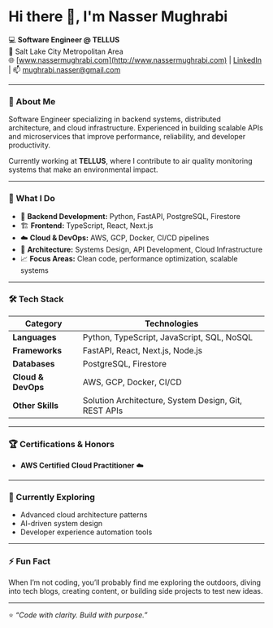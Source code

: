# Hi there 👋, I'm Nasser Mughrabi

💻 **Software Engineer @ TELLUS**  
📍 Salt Lake City Metropolitan Area  
🌐 [www.nassermughrabi.com](http://www.nassermughrabi.com) | [LinkedIn](https://www.linkedin.com/in/nasser258) | 📫 mughrabi.nasser@gmail.com  

---

### 🚀 About Me
Software Engineer specializing in backend systems, distributed architecture, and cloud infrastructure. 
Experienced in building scalable APIs and microservices that improve performance, reliability, and developer productivity.

Currently working at **TELLUS**, where I contribute to air quality monitoring systems that make an environmental impact.

---

### 🧠 What I Do

- 🔭 **Backend Development:** Python, FastAPI, PostgreSQL, Firestore
- 🏗️ **Frontend:** TypeScript, React, Next.js
- ☁️ **Cloud & DevOps:** AWS, GCP, Docker, CI/CD pipelines  
- 🧩 **Architecture:** Systems Design, API Development, Cloud Infrastructure  
- 📈 **Focus Areas:** Clean code, performance optimization, scalable systems  

---

### 🛠️ Tech Stack

| Category | Technologies |
|-----------|---------------|
| **Languages** | Python, TypeScript, JavaScript, SQL, NoSQL |
| **Frameworks** | FastAPI, React, Next.js, Node.js |
| **Databases** | PostgreSQL, Firestore |
| **Cloud & DevOps** | AWS, GCP, Docker, CI/CD |
| **Other Skills** | Solution Architecture, System Design, Git, REST APIs |

---

### 🏆 Certifications & Honors

- **AWS Certified Cloud Practitioner** ☁️  

---

### 🌱 Currently Exploring
- Advanced cloud architecture patterns  
- AI-driven system design  
- Developer experience automation tools  

---

### ⚡ Fun Fact
When I’m not coding, you’ll probably find me exploring the outdoors, diving into tech blogs, creating content, or building side projects to test new ideas.

---

⭐️ _“Code with clarity. Build with purpose.”_  
